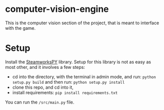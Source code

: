 # computer-vision-engine
This is the computer vision section of the project, that is meant to interface with the game.

# Setup
Install the [SteamworksPY](https://github.com/philippj/SteamworksPy) library. Setup for this library is not as easy as most other, and it involves a few steps:
  - cd into the directory, with the terminal in admin mode, and run: `python setup.py build` and then run: `python setup.py install`
  - clone this repo, and cd into it,
  - install requirements: `pip install requirements.txt`
  
You can run the `/src/main.py` file.
